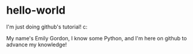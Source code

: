 # hello-world
I'm just doing github's tutorial! c:

My name's Emily Gordon, I know some Python, and I'm here on github to advance my knowledge!
